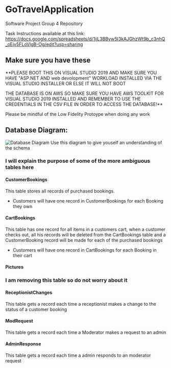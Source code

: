 # GoTravelApplication
Software Project Group 4 Repository

Task Instructions available at this link:
https://docs.google.com/spreadsheets/d/1ijL3BByw5I3kAJGhzWt9b_c3nhQ_oEjv5FLoVlgB-Og/edit?usp=sharing

## Make sure you have these

**PLEASE BOOT THIS ON VISUAL STUDIO 2019 AND MAKE SURE YOU HAVE "ASP.NET AND web devolopment" WORKLOAD INSTALLED VIA THE VISUAL STUDIO INSTALLER OR ELSE IT WILL NOT BOOT

THE DATABASE IS ON AWS SO MAKE SURE YOU HAVE AWS TOOLKIT FOR VISUAL STUDIO 2019 INSTALLED AND REMEMBER TO USE THE CREDENTIALS IN THE CSV FILE IN ORDER TO ACCESS THE DATABASE!**

Please be mindful of the Low Fidelity Protoype when doing any work

## Database Diagram:
![Database Diagram](https://user-images.githubusercontent.com/90715801/203161650-de95c548-326f-4f54-a077-343bb5a6d1ef.jpeg)
Use this diagram to give youself an understanding of the schema

### I will explain the purpose of some of the more ambiguous tables here

#### CustomerBookings
This table stores all records of purchased bookings.
- Customers will have one record in CustomerBookings for each Booking they own

#### CartBookings
This table has one record for all items in a customers cart, when a customer checks out, all his records will be deleted from the CartBookings table and a CustomerBooking record will be made for each of the purchased bookings
- Customers will have one record in CartBookings for each Booking in their cart

#### Pictures
### I am removing this table so do not worry about it

#### ReceptionistChanges
This table gets a record each time a receptionist makes a change to the status of a customer booking

#### ModRequest
This table gets a record each time a Moderator makes a request to an admin

#### AdminResponse
This table gets a record each time a admin responds to an moderator request
